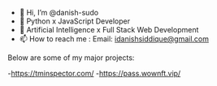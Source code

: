 - 👋 Hi, I’m @danish-sudo
- 👀 Python x JavaScript Developer
- 🌱 Artificial Intelligence x Full Stack Web Development 
- 📫 How to reach me : Email: idanishsiddique@gmail.com

Below are some of my major projects:

-https://tminspector.com/
-https://pass.wownft.vip/
<!---
danish-sudo/danish-sudo is a ✨ special ✨ repository because its `README.md` (this file) appears on your GitHub profile.
You can click the Preview link to take a look at your changes.
--->
